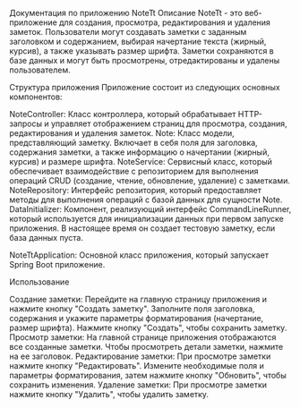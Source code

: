 Документация по приложению NoteTt
Описание
NoteTt - это веб-приложение для создания, просмотра, редактирования и удаления заметок.
Пользователи могут создавать заметки с заданным заголовком и содержанием, выбирая начертание текста (жирный, курсив), а также указывать размер шрифта. Заметки сохраняются в базе данных и могут быть просмотрены, отредактированы и удалены пользователем.

Структура приложения
Приложение состоит из следующих основных компонентов:

NoteController: Класс контроллера, который обрабатывает HTTP-запросы и управляет отображением страниц для просмотра, создания, редактирования и удаления заметок.
Note: Класс модели, представляющий заметку. Включает в себя поля для заголовка, содержания заметки, а также информацию о начертании (жирный, курсив) и размере шрифта.
NoteService: Сервисный класс, который обеспечивает взаимодействие с репозиторием для выполнения операций CRUD (создание, чтение, обновление, удаление) с заметками.
NoteRepository: Интерфейс репозитория, который предоставляет методы для выполнения операций с базой данных для сущности Note.
DataInitializer: Компонент, реализующий интерфейс CommandLineRunner, который используется для инициализации данных при первом запуске приложения.
В настоящее время он создает тестовую заметку, если база данных пуста.

NoteTtApplication: Основной класс приложения, который запускает Spring Boot приложение.

Использование

Создание заметки: Перейдите на главную страницу приложения и нажмите кнопку "Создать заметку". Заполните поля заголовка, содержания и укажите параметры форматирования (начертание, размер шрифта).
Нажмите кнопку "Создать", чтобы сохранить заметку.
Просмотр заметки: На главной странице приложения отображаются все созданные заметки. Чтобы просмотреть детали заметки, нажмите на ее заголовок.
Редактирование заметки: При просмотре заметки нажмите кнопку "Редактировать". Измените необходимые поля и параметры форматирования, затем нажмите кнопку "Обновить", чтобы сохранить изменения.
Удаление заметки: При просмотре заметки нажмите кнопку "Удалить", чтобы удалить заметку.